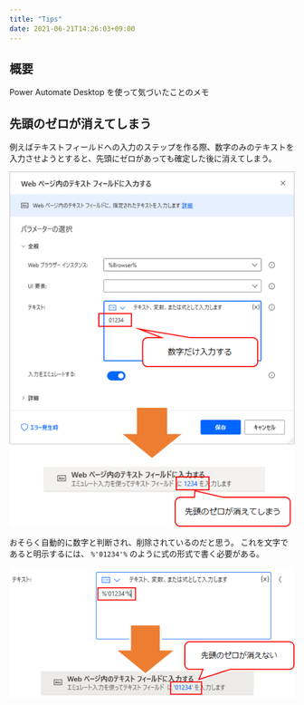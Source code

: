 ```yaml
---
title: "Tips"
date: 2021-06-21T14:26:03+09:00
---
```

## 概要
Power Automate Desktop を使って気づいたことのメモ

## 先頭のゼロが消えてしまう
例えばテキストフィールドへの入力のステップを作る際、数字のみのテキストを入力させようとすると、先頭にゼロがあっても確定した後に消えてしまう。

![](2021-06-21-14-34-20.png)

おそらく自動的に数字と判断され、削除されているのだと思う。
これを文字であると明示するには、 `%'01234'%` のように式の形式で書く必要がある。

![](2021-06-21-14-46-35.png)
